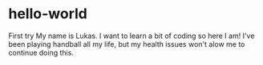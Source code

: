 # hello-world
First try
My name is Lukas. I want to learn a bit of coding so here I am!
I've been playing handball all my life, but my health issues won't alow me to continue doing this.
